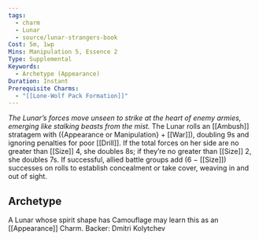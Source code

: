 ```yaml
---
tags:
  - charm
  - Lunar
  - source/lunar-strangers-book
Cost: 5m, 1wp
Mins: Manipulation 5, Essence 2
Type: Supplemental
Keywords:
  - Archetype (Appearance)
Duration: Instant
Prerequisite Charms:
  - "[[Lone-Wolf Pack Formation]]"
---
```

*The Lunar’s forces move unseen to strike at the heart of enemy armies, emerging like stalking beasts from the mist.*
The Lunar rolls an [[Ambush]] stratagem with ({Appearance or Manipulation} + [[War]]), doubling 9s and ignoring penalties for poor [[Drill]]. If the total forces on her side are no greater than [[Size]] 4, she doubles 8s; if they’re no greater than [[Size]] 2, she doubles 7s. If successful, allied battle groups add (6 − [[Size]]) successes on rolls to establish concealment or take cover, weaving in and out of sight.

## Archetype 
A Lunar whose spirit shape has Camouflage may learn this as an [[Appearance]] Charm.
Backer: Dmitri Kolytchev 